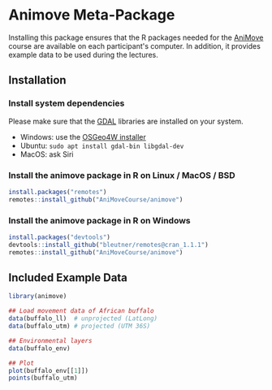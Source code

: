 # Animove Meta-Package

Installing this package ensures that the R packages needed for the [AniMove](https://www.animove.org) course are available on each participant's computer.
In addition, it provides example data to be used during the lectures.

## Installation
### Install system dependencies
Please make sure that the [GDAL](https://www.gdal.org/) libraries are installed on your system.

 * Windows: use the [OSGeo4W installer](https://trac.osgeo.org/osgeo4w/) 
 * Ubuntu: `sudo apt install gdal-bin libgdal-dev ` 
 * MacOS: ask Siri


### Install the animove package in R on Linux / MacOS / BSD
```r
install.packages("remotes")
remotes::install_github("AniMoveCourse/animove")

```

### Install the animove package in R on Windows
```r
install.packages("devtools")
devtools::install_github("bleutner/remotes@cran_1.1.1")
remotes::install_github("AniMoveCourse/animove")

```

## Included Example Data
```r
library(animove)

## Load movement data of African buffalo
data(buffalo_ll)  # unprojected (LatLong)
data(buffalo_utm) # projected (UTM 36S)

## Environmental layers
data(buffalo_env)

## Plot
plot(buffalo_env[[1]])
points(buffalo_utm)
```


